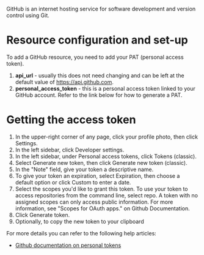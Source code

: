 GitHub is an internet hosting service for software development and version control using Git.

# Resource configuration and set-up

To add a GitHub resource, you need to add your PAT (personal access token).

1. __api_url__ - usually this does not need changing and can be left at the default value of https://api.github.com.
2. __personal_access_token__ - this is a personal access token linked to your GitHub account. Refer to the link below
   for how to generate a PAT.

# Getting the access token

1. In the upper-right corner of any page, click your profile photo, then click Settings.
2. In the left sidebar, click Developer settings.
3. In the left sidebar, under Personal access tokens, click Tokens (classic).
4. Select Generate new token, then click Generate new token (classic).
5. In the "Note" field, give your token a descriptive name.
6. To give your token an expiration, select Expiration, then choose a default option or click Custom to enter a date.
7. Select the scopes you'd like to grant this token. To use your token to access repositories from the command line,
   select repo. A token with no assigned scopes can only access public information. For more information, see "Scopes
   for OAuth apps." on Github Documentation.
8. Click Generate token.
9. Optionally, to copy the new token to your clipboard

For more details you can refer to the following help articles:

* [Github documentation on personal tokens](https://docs.github.com/en/authentication/keeping-your-account-and-data-secure/creating-a-personal-access-token)
